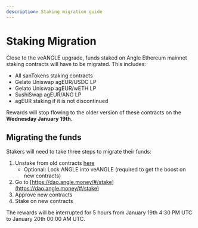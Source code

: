 ```yaml
---
description: Staking migration guide
---
```


# Staking Migration

Close to the veANGLE upgrade, funds staked on Angle Ethereum mainnet staking contracts will have to be migrated. This includes:

* All sanTokens staking contracts
* Gelato Uniswap agEUR/USDC LP
* Gelato Uniswap agEUR/wETH LP
* SushiSwap agEUR/ANG LP
* agEUR staking if it is not discontinued

Rewards will stop flowing to the older version of these contracts on the **Wednesday January 19th**.

## Migrating the funds

Stakers will need to take three steps to migrate their funds:

1. Unstake from old contracts [here](https://app.angle.money/#/staking)
   * Optional: Lock ANGLE into veANGLE (required to get the boost on new contracts)
2. Go to [https://dao.angle.money/#/stake](https://dao.angle.money/#/stake)
3. Approve new contracts
4. Stake on new contracts

The rewards will be interrupted for 5 hours from January 19th 4:30 PM UTC to January 20th 00:00 AM UTC.
